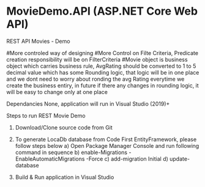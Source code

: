 # MovieDemo.API (ASP.NET Core Web API)
REST API Movies - Demo 

#More controled way of designing
#More Control on Filte Criteria, Predicate creation responsibility will be on FilterCriteria 
#Movie object is business object which carries business rule, AvgRating should be converted to 1 to 5 decimal value which has some Rounding logic, that logic will be in one place and we dont need to worry about ronding the avg Rating everytime we create the business entiry, in future if there any changes in rounding logic, it will be easy to change only at one place

Dependancies 
  None, application will run in Visual Studio (2019)+

Steps to run REST Movie Demo
1) Download/Clone source code from Git

2) To generate LocaDb database from Code First EntityFramework, please follow steps below
      a) Open Package Manager Console and run following command in sequence
      b) enable-Migrations -EnableAutomaticMigrations -Force
      c) add-migration Initial
      d) update-database

3) Build & Run application in Visual Studio

